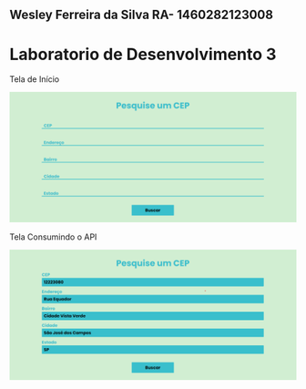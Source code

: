 ## Wesley Ferreira da Silva RA- 1460282123008

# Laboratorio de Desenvolvimento 3

Tela de Início

![foto](https://github.com/WesFerreira/Bertoti/blob/03e8ee81f082411f9f45b93e0b39f350a76995dc/Lab3/ConsumindoAPICEP/inicio.png)

Tela Consumindo o API

![foto](https://github.com/WesFerreira/Bertoti/blob/7c43adb0c540b557eeda14b2e1ad9400ff53dc21/Lab3/ConsumindoAPICEP/consumindoCEP.png)
